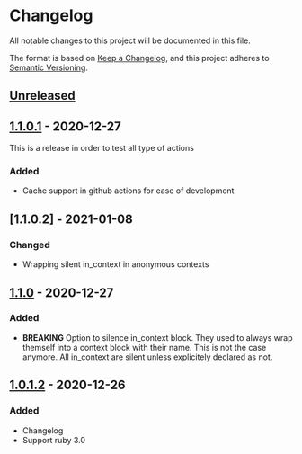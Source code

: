 # Changelog
All notable changes to this project will be documented in this file.

The format is based on [Keep a Changelog](https://keepachangelog.com/en/1.0.0/),
and this project adheres to [Semantic Versioning](https://semver.org/spec/v2.0.0.html).

## [Unreleased]

## [1.1.0.1] - 2020-12-27
This is a release in order to test all type of actions

### Added
- Cache support in github actions for ease of development

## [1.1.0.2] - 2021-01-08
### Changed
- Wrapping silent in_context in anonymous contexts

## [1.1.0] - 2020-12-27
### Added
- **BREAKING** Option to silence in_context block. They used to always wrap themself into a context block with their name. This is not the case anymore. All in_context are silent unless explicitely declared as not. 

## [1.0.1.2] - 2020-12-26
### Added
- Changelog
- Support ruby 3.0

[Unreleased]: https://github.com/zaratan/rspec_in_context/compare/v1.1.0.1...HEAD
[1.1.0.1]: https://github.com/zaratan/rspec_in_context/releases/tag/v1.1.0.1
[1.1.0]: https://github.com/zaratan/rspec_in_context/releases/tag/v1.1.0
[1.0.1.2]: https://github.com/zaratan/rspec_in_context/releases/tag/v1.0.1.2
